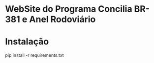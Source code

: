 # WebSite do Programa Concilia BR-381 e Anel Rodoviário

# Instalação
pip install -r requirements.txt




